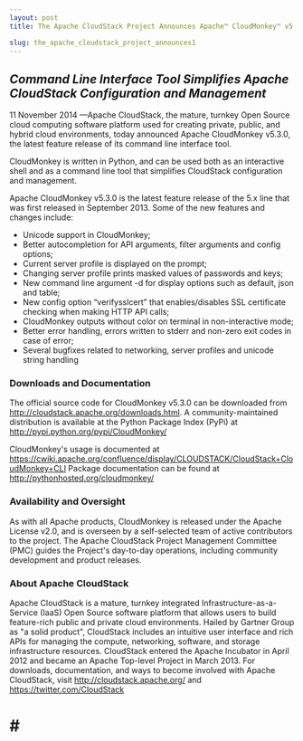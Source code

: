 ```yaml
---
layout: post
title: The Apache CloudStack Project Announces Apache™ CloudMonkey™ v5.3.0

slug: the_apache_cloudstack_project_announces1
---
```

<em><h2>Command Line Interface Tool Simplifies Apache CloudStack Configuration and Management</h2></em>

<p>11 November 2014 —Apache CloudStack, the mature, turnkey Open Source cloud computing software platform used for creating private, public, and hybrid cloud environments, today announced Apache CloudMonkey v5.3.0, the latest feature release of its command line interface tool.</p>

<p>CloudMonkey is written in Python, and can be used both as an interactive shell and as a command line tool that simplifies CloudStack configuration and management.</p>

<p>Apache CloudMonkey v5.3.0 is the latest feature release of the 5.x line that was first released in September 2013. Some of the new features and changes include:</p>
<ul>
<li>Unicode support in CloudMonkey;</li>
<li>Better autocompletion for API arguments, filter arguments and config options;</li>
<li>Current server profile is displayed on the prompt;</li>
<li>Changing server profile prints masked values of passwords and keys;</li>
<li>New command line argument -d for display options such as default, json and table;</li>
<li>New config option “verifysslcert” that enables/disables SSL certificate checking when making HTTP API calls;</li>
<li>CloudMonkey outputs without color on terminal in non-interactive mode;</li>
<li>Better error handling, errors written to stderr and non-zero exit codes in case of error;</li>
<li>Several bugfixes related to networking, server profiles and unicode string handling</li>
</ul>


<p><h3  id="downloadsanddocumentation">Downloads and Documentation</h3></p>
<p>The official source code for CloudMonkey v5.3.0 can be downloaded from <a href="http://cloudstack.apache.org/downloads.html">http://cloudstack.apache.org/downloads.html</a>. A community-maintained distribution is available at the Python Package Index (PyPi) at <a href="http://pypi.python.org/pypi/CloudMonkey/">http://pypi.python.org/pypi/CloudMonkey/</a></p>

<p>CloudMonkey's usage is documented at <a href="https://cwiki.apache.org/confluence/display/CLOUDSTACK/CloudStack+CloudMonkey+CLI">https://cwiki.apache.org/confluence/display/CLOUDSTACK/CloudStack+CloudMonkey+CLI</a>
Package documentation can be found at <a href="http://pythonhosted.org/cloudmonkey/">http://pythonhosted.org/cloudmonkey/</a></p>

<p><h3 id="availabilityandoversight">Availability and Oversight</h3></p>
<p>As with all Apache products, CloudMonkey is released under the Apache License v2.0, and is overseen by a self-selected team of active contributors to the project. The Apache CloudStack Project Management Committee (PMC) guides the Project's day-to-day operations, including community development and product releases.</p>

<p><h3  id="aboutapachecloudstack">About Apache CloudStack</h3></p>
<p>Apache CloudStack is a mature, turnkey integrated Infrastructure-as-a-Service (IaaS) Open Source software platform that allows users to build feature-rich public and private cloud environments. Hailed by Gartner Group as "a solid product", CloudStack includes an intuitive user interface and rich APIs for managing the compute, networking, software, and storage infrastructure resources. CloudStack entered the Apache Incubator in April 2012 and became an Apache Top-level Project in March 2013. For downloads, documentation, and ways to become involved with Apache CloudStack, visit <a href="http://cloudstack.apache.org/">http://cloudstack.apache.org/</a> and <a href="https://twitter.com/CloudStack">https://twitter.com/CloudStack</a></p>

# # #
